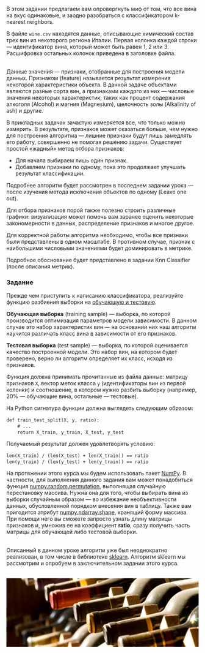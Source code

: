 В этом задании предлагаем вам опровергнуть миф от том, что все вина на вкус одинаковые, и заодно разобраться с классификатором k-nearest neighbors.

В файле `wine.csv` находятся данные, описывающие химический состав трех вин из некоторого региона Италии. Первая колонка каждой строки — идентификатор вина, который может быть
равен 1, 2 или 3. Расшифровка остальных колонок приведена в заголовке файла.

\
Данные значения — признаки, отобранные для построения модели данных. Признаком (feature) называется результат измерения некоторой характеристики объекта. В данной задаче объектами являются разные сорта вин, а признаками каждого из них — числовые значения некоторых характеристик, таких как процент содержания алкоголя (Alcohol) и магния (Magnesium), щелочность золы (Alkalinity of ash) и другие.


В прикладных задачах зачастую измеряется все, что только можно измерить. В результате, признаков может оказаться больше, чем нужно для построения алгоритма — лишние признаки будут лишь замедлять его работу, совершенно не помогая решению задачи. Существует простой «жадный» метод отбора признаков:
- Для начала выбираем лишь один признак. 
- Добавляем признаки по одному, пока это продолжает улучшать результат классификации.
<div class="hint">Подробнее алгоритм будет рассмотрен в последнем задании урока — после изучения метода исключения объектов по одному (Leave one out).</div>

Для отбора признаков порой также полезно строить различные графики: визуализация может помочь вам заранее оценить некоторые закономерности в данных, распределение признаков и многое другое.

Для корректной работы алгоритма необходимо, чтобы все признаки были представлены в одном масштабе. В противном случае, признак с наибольшими числовыми значениями будет доминировать в метрике.

<div class="hint">Подробное обоснование будет представлено в задании Knn Classifier (после описания метрик).</div>

### Задание

Прежде чем приступить к написанию классификатора, реализуйте
функцию разбиения выборки на [обучающую и тестовую](http://www.machinelearning.ru/wiki/index.php?title=%D0%92%D1%8B%D0%B1%D0%BE%D1%80%D0%BA%D0%B0). 

**Обучающая выборка** (training sample) — выборка, по которой производится оптимизация параметров модели зависимости. В данном случае это набор характеристик вин — на основании них наш алгоритм научится различать класс вина в зависимости от его признаков.

**Тестовая выборка** (test sample) — выборка, по которой оценивается качество построенной модели. Это набор вин, на котором будет проверено, верно ли алгоритм определяет их класс, исходя из признаков.

Функция должна принимать прочитанные из файла данные: матрицу признаков `X`, вектор меток класса `y` (идентификаторы вин из первой колонки) и соотношение, в котором нужно разбить выборку (например, 20% — обучающие вина, остальные — тестовые).

На Python сигнатура функции должна выглядеть следующим образом:

    def train_test_split(X, y, ratio):
        # ...
        return X_train, y_train, X_test, y_test


Получаемый результат должен удовлетворять условию:

    len(X_train) / (len(X_test) + len(X_train)) == ratio
    len(y_train) / (len(y_test) + len(y_train)) == ratio

На протяжении этого курса мы будем использовать пакет [NumPy](https://docs.scipy.org/doc/numpy-1.15.1/user/index.html). В частности, для выполнения данного задания вам может понадобиться функция [numpy.random.permutation](https://docs.scipy.org/doc/numpy-1.15.0/reference/generated/numpy.random.permutation.html), выполнящая случайную перестановку массива. Нужна она для того, чтобы выбирать вина из выборки случайным образом — во избежание необъективности данных, обусловленной порядком внесения вин в таблицу. Также вам пригодится атрибут [numpy.ndarray.shape](https://docs.scipy.org/doc/numpy/reference/generated/numpy.ndarray.shape.html), хранящий форму массива. При помощи него вы сможете запросто узнать длину матрицы признаков и, умножив ее на коэффициент **ratio**, сразу получить часть матрицы для обучающей либо тестовой выборки.

\
Описанный в данном уроке алгоритм уже был неоднократно реализован, в том числе в библиотеке [sklearn](https://scikit-learn.org/stable/modules/generated/sklearn.neighbors.KNeighborsClassifier.html). Алгоритм sklearn мы рассмотрим и опробуем в заключительном задании этого курса.
<br/>
<br/>

![Wine](wine.jpg)